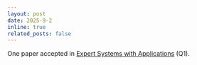 ```yaml
---
layout: post
date: 2025-9-2
inline: true
related_posts: false
---
```


One paper accepted in [Expert Systems with Applications](https://www.sciencedirect.com/journal/expert-systems-with-applications) (Q1).
